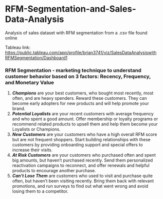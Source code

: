 # RFM-Segmentation-and-Sales-Data-Analysis

Analysis of sales dataset with RFM segmentation from a .csv file found online

Tableau link: https://public.tableau.com/app/profile/brian3741/viz/SalesDataAnalysiswithRFMSegmentation/Dashboard1


### RFM Segmentation - marketing technique to understand customer behavior based on 3 factors: Recency, Frequency, and Monetary Value

1. ***Champions*** are your best customers, who bought most recently, most often, and are heavy spenders. Reward these customers. They can become early adopters for new products and will help promote your brand.
2. ***Potential Loyalists*** are your recent customers with average frequency and who spent a good amount. Offer membership or loyalty programs or recommend related products to upsell them and help them become your Loyalists or Champions.
3. ***New Customers*** are your customers who have a high overall RFM score but are not frequent shoppers. Start building relationships with these customers by providing onboarding support and special offers to increase their visits.
4. ***At Risk Customers*** are your customers who purchased often and spent big amounts, but haven’t purchased recently. Send them personalized reactivation campaigns to reconnect, and offer renewals and helpful products to encourage another purchase.
5. ***Can’t Lose Them*** are customers who used to visit and purchase quite often, but haven’t been visiting recently. Bring them back with relevant promotions, and run surveys to find out what went wrong and avoid losing them to a competitor.
